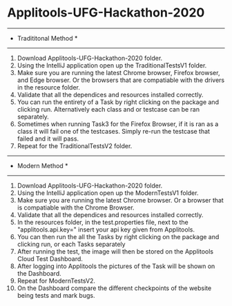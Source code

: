 # Applitools-UFG-Hackathon-2020

***********************
* Tradititonal Method *
***********************

1. Download Applitools-UFG-Hackathon-2020 folder.
2. Using the IntelliJ application open up the TraditionalTestsV1 folder.
3. Make sure you are running the latest Chrome browser, Firefox browser, and Edge browser. Or the browsers that are compatiable with the drivers in the resource folder.
4. Validate that all the dependices and resources installed correctly.
5. You can run the entirety of a Task by right clicking on the package and clicking run. Alternatively each class and or testcase can be ran separately.
6. Sometimes when running Task3 for the Firefox Browser, if it is ran as a class it will fail one of the testcases. Simply re-run the testcase that failed and it will pass.
7. Repeat for the TraditionalTestsV2 folder.

*****************
* Modern Method *
*****************

1. Download Applitools-UFG-Hackathon-2020 folder.
2. Using the IntelliJ application open up the ModernTestsV1 folder.
3. Make sure you are running the latest Chrome browser. Or a browser that is compatiable with the Chrome Browser.
4. Validate that all the dependices and resources installed correctly.
5. In the resources folder, in the test.properties file, next to the "applitools.api.key=" insert your api key given from Applitools.
5. You can then run the all the Tasks by right clicking on the package and clicking run, or each Tasks separately
6. After running the test, the image will then be stored on the Applitools Cloud Test Dashboard.
7. After logging into Applitools the pictures of the Task will be shown on the Dashboard.
8. Repeat for ModernTestsV2.
9. On the Dashboard compare the different checkpoints of the website being tests and mark bugs.
